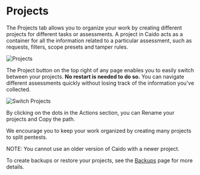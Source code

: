 # Projects

The Projects tab allows you to organize your work by creating different projects for different tasks or assessments. A project in Caido acts as a container for all the information related to a particular assessment, such as requests, filters, scope presets and tamper rules.

<img alt="Projects" src="/_images/projects_page.png">

The Project button on the top right of any page enables you to easily switch between your projects. **No restart is needed to do so.** You can navigate different assessments quickly without losing track of the information you've collected.

<img alt="Switch Projects" src="/_images/projects_switch.png" center>

By clicking on the dots in the Actions section, you can Rename your projects and Copy the path.

<im alt="Rename Projects" src="/_images/projects_rename.png" center>

We encourage you to keep your work organized by creating many projects to split pentests.

NOTE: You cannot use an older version of Caido with a newer project.

To create backups or restore your projects, see the [Backups](/features/workspace/backups.md) page for more details.
